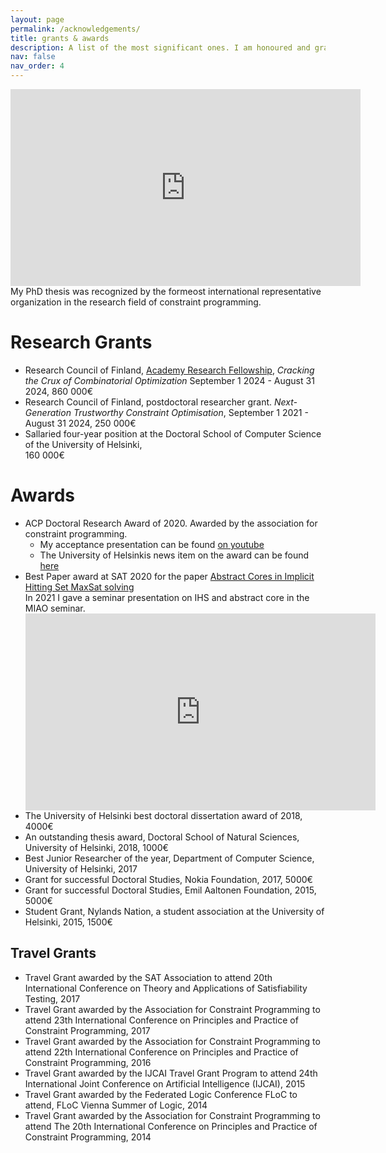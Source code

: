 ```yaml
---
layout: page
permalink: /acknowledgements/
title: grants & awards
description: A list of the most significant ones. I am honoured and grateful to have received each one.
nav: false
nav_order: 4
---
```


<div style="text-align: center;">
<iframe width="560" height="315" src="https://www.youtube.com/embed/Eg-vq0-CIqg?si=EvgnVNYOHOYRy50g" title="ACP Award Presentation" frameborder="0" allow="accelerometer; autoplay; clipboard-write; encrypted-media; gyroscope; picture-in-picture; web-share" allowfullscreen></iframe>
</div>
<div class="caption">
    My PhD thesis was recognized by the formeost international representative organization in the research field of constraint programming. 
</div>

# Research Grants

- Research Council of Finland, [Academy Research Fellowship](https://www.aka.fi/en/research-funding/apply-for-funding/calls-for-applications/apply-now2/academy-research-fellow-2024/), _Cracking the Crux of Combinatorial Optimization_ September 1 2024 - August 31 2024, 860 000€
- Research Council of Finland, postdoctoral researcher grant. _Next-Generation Trustworthy Constraint Optimisation_, September 1 2021 - August 31 2024, 250 000€
- Sallaried four-year position at the Doctoral School of Computer Science of the University of Helsinki,  
  160 000€

# Awards

- ACP Doctoral Research Award of 2020. Awarded by the association for constraint programming.
  - My acceptance presentation can be found [on youtube](https://www.youtube.com/watch?v=Eg-vq0-CIqg)
  - The University of Helsinkis news item on the award can be found [here](https://www.helsinki.fi/en/faculty-science/news/computer-scientist-jeremias-berg-receives-international-dissertation-award)
- Best Paper award at SAT 2020 for the paper [Abstract Cores in Implicit Hitting Set MaxSat solving](https://www.cs.helsinki.fi/u/jezberg/papers/SAT2020_Berg_Bacchus_Poole.pdf)  
   In 2021 I gave a seminar presentation on IHS and abstract core in the MIAO seminar.
    <div style="text-align: center;">
    <iframe width="560" height="315" src="https://www.youtube.com/embed/rDz1iVO5Yjg?si=er3JQjnR9urzT4VA" title="Abstract Cores" frameborder="0" allow="accelerometer; autoplay; clipboard-write; encrypted-media; gyroscope; picture-in-picture; web-share" allowfullscreen></iframe></div>
- The University of Helsinki best doctoral dissertation award of 2018, 4000€
- An outstanding thesis award, Doctoral School of Natural Sciences, University of Helsinki, 2018, 1000€
- Best Junior Researcher of the year, Department of Computer Science, University of Helsinki, 2017
- Grant for successful Doctoral Studies, Nokia Foundation, 2017, 5000€
- Grant for successful Doctoral Studies, Emil Aaltonen Foundation, 2015, 5000€
- Student Grant, Nylands Nation, a student association at the University of Helsinki, 2015, 1500€

## Travel Grants

- Travel Grant awarded by the SAT Association to attend 20th International Conference on Theory and Applications of Satisfiability Testing, 2017
- Travel Grant awarded by the Association for Constraint Programming to attend 23th International Conference on Principles and Practice of Constraint Programming, 2017
- Travel Grant awarded by the Association for Constraint Programming to attend 22th International Conference on Principles and Practice of Constraint Programming, 2016
- Travel Grant awarded by the IJCAI Travel Grant Program to attend 24th International Joint Conference on Artificial Intelligence (IJCAI), 2015
- Travel Grant awarded by the Federated Logic Conference FLoC to attend, FLoC Vienna Summer of Logic, 2014
- Travel Grant awarded by the Association for Constraint Programming to attend The 20th International Conference on Principles and Practice of Constraint Programming, 2014
